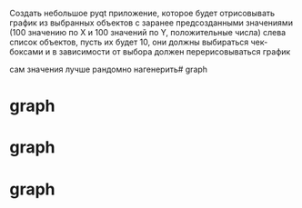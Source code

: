Создать небольшое pyqt приложение, которое будет отрисовывать график из выбранных объектов с заранее предсозданными значениями (100 значению по X и 100 значений по Y, положительные числа)
слева список объектов, пусть их будет 10, они должны выбираться чек-боксами и в зависимости от выбора должен перерисовываться график

сам значения лучше рандомно нагенерить# graph
# graph
# graph
# graph
